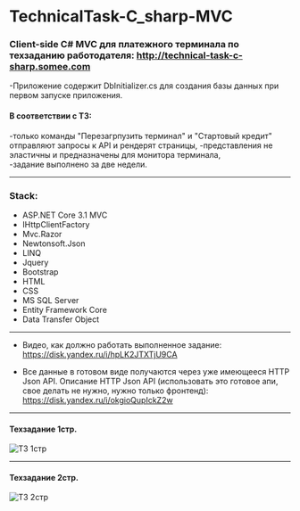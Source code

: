# TechnicalTask-C_sharp-MVC
### Client-side C# MVC для платежного терминала по техзаданию работодателя: http://technical-task-c-sharp.somee.com
-Приложение содержит DbInitializer.cs для создания базы данных при первом запуске приложения.

#### В соответствии с ТЗ:
-только команды "Перезагрпузить терминал" и "Стартовый кредит" отправляют запросы к API и рендерят страницы,
-представления  не эластичны  и  предназначены  для  монитора  терминала,                               
-задание выполнено за две недели.
___
### Stack:
+ ASP.NET Core 3.1 MVC
+ IHttpClientFactory
+ Mvc.Razor
+ Newtonsoft.Json
+ LINQ
+ Jquery
+ Bootstrap
+ HTML
+ CSS
+ MS SQL Server
+ Entity Framework Core
+ Data Transfer Object

_____

+ Видео, как должно работать выполненное задание:
https://disk.yandex.ru/i/hpLK2JTXTjU9CA

+ Все данные в готовом виде получаются через уже имеющееся HTTP Json API.
Описание HTTP Json API (использовать это готовое апи, свое делать не нужно, нужно только фронтенд): 
https://disk.yandex.ru/i/okgioQupIckZ2w
_____
#### Техзадание 1стр.

![ТЗ 1стр](https://user-images.githubusercontent.com/50864552/179406197-449d7c0c-78ea-48cd-a2f3-3bbe8a7a0ba0.PNG)
_____
#### Техзадание 2стр.

![ТЗ 2стр](https://user-images.githubusercontent.com/50864552/179406878-0404af59-0f3d-47a2-8dff-1058629b1f45.PNG)


